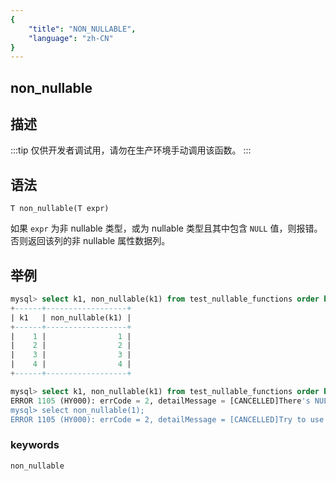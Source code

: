 ```yaml
---
{
    "title": "NON_NULLABLE",
    "language": "zh-CN"
}
---
```


<!-- 
Licensed to the Apache Software Foundation (ASF) under one
or more contributor license agreements.  See the NOTICE file
distributed with this work for additional information
regarding copyright ownership.  The ASF licenses this file
to you under the Apache License, Version 2.0 (the
"License"); you may not use this file except in compliance
with the License.  You may obtain a copy of the License at

  http://www.apache.org/licenses/LICENSE-2.0

Unless required by applicable law or agreed to in writing,
software distributed under the License is distributed on an
"AS IS" BASIS, WITHOUT WARRANTIES OR CONDITIONS OF ANY
KIND, either express or implied.  See the License for the
specific language governing permissions and limitations
under the License.
-->

## non_nullable
## 描述

:::tip
仅供开发者调试用，请勿在生产环境手动调用该函数。
:::

## 语法

`T non_nullable(T expr)`

如果 `expr` 为非 nullable 类型，或为 nullable 类型且其中包含 `NULL` 值，则报错。否则返回该列的非 nullable 属性数据列。

## 举例

```sql
mysql> select k1, non_nullable(k1) from test_nullable_functions order by k1;
+------+------------------+
| k1   | non_nullable(k1) |
+------+------------------+
|    1 |                1 |
|    2 |                2 |
|    3 |                3 |
|    4 |                4 |
+------+------------------+

mysql> select k1, non_nullable(k1) from test_nullable_functions order by k1;
ERROR 1105 (HY000): errCode = 2, detailMessage = [CANCELLED]There's NULL value in column Nullable(Int32) which is illegal for non_nullable
mysql> select non_nullable(1);
ERROR 1105 (HY000): errCode = 2, detailMessage = [CANCELLED]Try to use originally non-nullable column Int8 in nullable's non-nullable convertion.
```

### keywords
    non_nullable